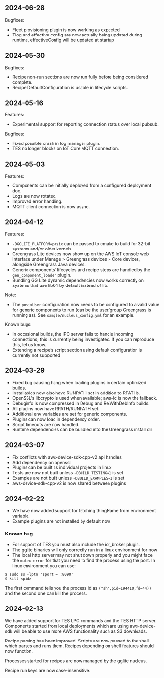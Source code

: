 ## 2024-06-28

Bugfixes:

- Fleet provisioning plugin is now working as expected
- Tlog and effective config are now actually being updated during runtime,
  effectiveConfig will be updated at startup

## 2024-05-30

Bugfixes:

- Recipe non-run sections are now run fully before being considered complete.
- Recipe DefaultConfiguration is usable in lifecycle scripts.

## 2024-05-16

Features:

- Experimental support for reporting connection status over local pubsub.

Bugfixes:

- Fixed possible crash in log manager plugin.
- TES no longer blocks on IoT Core MQTT connection.

## 2024-05-03

Features:

- Components can be initially deployed from a configured deployment doc.
- Logs are now rotated.
- Improved error handling.
- MQTT client connection is now async.

## 2024-04-12

Features:

- `-DGGLITE_PLATFORM=posix` can be passed to cmake to build for 32-bit systems
  and/or older kernels.
- Greengrass Lite devices now show up on the AWS IoT console web interface under
  Manage > Greengrass devices > Core devices, alongside Greengrass Java devices.
- Generic components' lifecycles and recipe steps are handled by the
  `gen_component_loader` plugin.
- Bundling GG Lite dynamic dependencies now works correctly on systems that use
  lib64 by default instead of lib.

Note:

- The `posixUser` configuration now needs to be configured to a valid value for
  generic components to run (can be the user/group Greengrass is running as).
  See `sample/nucleus_config.yml` for an example.

Known bugs:

- In occasional builds, the IPC server fails to handle incoming connections;
  this is currently being investigated. If you can reproduce this, let us know.
- Extending a recipe’s script section using default configuration is currently
  not supported

## 2024-03-29

- Fixed bug causing hang when loading plugins in certain optimized builds.
- Installables now also have RUNPATH set in addition to RPATHs.
- OpenSSL's libcrypto is used when available; aws-lc is now the fallback.
- Debuginfo is now compressed in Debug and RelWithDebInfo builds.
- All plugins now have RPATH/RUNPATH set.
- Additional env variables are set for generic components.
- Plugins can now load in dependency order.
- Script timeouts are now handled.
- Runtime dependencies can be bundled into the Greengrass install dir

## 2024-03-07

- Fix conflicts with aws-device-sdk-cpp-v2 api handles
- Add dependency on openssl
- Plugins can be built as individual projects in linux
- Tests are now not built unless `-DBUILD_TESTING=1` is set
- Examples are not built unless `-DBUILD_EXAMPLES=1` is set
- aws-device-sdk-cpp-v2 is now shared between plugins

## 2024-02-22

- We have now added support for fetching thingName from environment variable.
- Example plugins are not installed by default now

### Known bug

- For support of TES you must also include the iot_broker plugin.
- The gglite binaries will only correctly run in a linux environment for now
- The local http server may not shut down properly and you might face the
  `mutex error` for that you need to find the process using the port. In linux
  environment you can use:

```
$ sudo ss -lptn 'sport = :8090'
$ kill <pid>
```

The first command tells you the process id as `("sh",pid=194410,fd=44))` and the
second one can kill the process.

## 2024-02-13

We have added support for TES LPC commands and the TES HTTP server. Components
started from local deployments which are using aws-device-sdk will be able to
use more AWS functionality such as S3 downloads.

Recipe parsing has been improved. Scripts are now passed to the shell which
parses and runs them. Recipes depending on shell features should now function.

Processes started for recipes are now managed by the gglite nucleus.

Recipe run keys are now case-insensitive.
